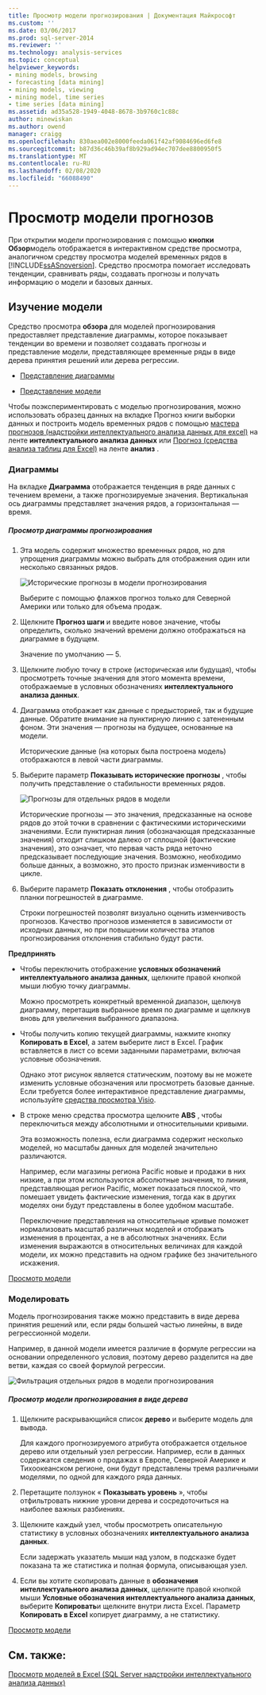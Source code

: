 ```yaml
---
title: Просмотр модели прогнозирования | Документация Майкрософт
ms.custom: ''
ms.date: 03/06/2017
ms.prod: sql-server-2014
ms.reviewer: ''
ms.technology: analysis-services
ms.topic: conceptual
helpviewer_keywords:
- mining models, browsing
- forecasting [data mining]
- mining models, viewing
- mining model, time series
- time series [data mining]
ms.assetid: ad35a528-1949-4048-8678-3b9760c1c88c
author: minewiskan
ms.author: owend
manager: craigg
ms.openlocfilehash: 830aea002e8000feeda061f42af9084696ed6fe8
ms.sourcegitcommit: b87d36c46b39af8b929ad94ec707dee8800950f5
ms.translationtype: MT
ms.contentlocale: ru-RU
ms.lasthandoff: 02/08/2020
ms.locfileid: "66088490"
---
```

# <a name="browsing-a-forecasting-model"></a>Просмотр модели прогнозов
  При открытии модели прогнозирования с помощью **кнопки Обзор**модель отображается в интерактивном средстве просмотра, аналогичном средству просмотра моделей временных рядов в [!INCLUDE[ssASnoversion](../includes/ssasnoversion-md.md)]. Средство просмотра помогает исследовать тенденции, сравнивать ряды, создавать прогнозы и получать информацию о модели и базовых данных.  
  
##  <a name="bkmk_Top"></a>Изучение модели  
 Средство просмотра **обзора** для моделей прогнозирования предоставляет представление диаграммы, которое показывает тенденции во времени и позволяет создавать прогнозы и представление модели, представляющее временные ряды в виде дерева принятия решений или дерева регрессии.  
  
-   [Представление диаграммы](#bkmk_charts)  
  
-   [Представление модели](#bkmk_Model)  
  
 Чтобы поэкспериментировать с моделью прогнозирования, можно использовать образец данных на вкладке Прогноз книги выборки данных и построить модель временных рядов с помощью [мастера прогнозов &#40;надстройки интеллектуального анализа данных для excel&#41;](forecast-wizard-data-mining-add-ins-for-excel.md) на ленте **интеллектуального анализа данных** или [Прогноз &#40;средства анализа таблиц для Excel&#41;](forecast-table-analysis-tools-for-excel.md) на ленте **анализ** .  
  
###  <a name="bkmk_charts"></a>Диаграммы  
 На вкладке **Диаграмма** отображается тенденция в ряде данных с течением времени, а также прогнозируемые значения. Вертикальная ось диаграммы представляет значения рядов, а горизонтальная — время.  
  
##### <a name="explore-the-forecasting-chart"></a>Просмотр диаграммы прогнозирования  
  
1.  Эта модель содержит множество временных рядов, но для упрощения диаграммы можно выбрать для отображения один или несколько связанных рядов.  
  
     ![Исторические прогнозы в модели прогнозирования](media/dm13-forecast-chart-historicpredictions.gif "Исторические прогнозы в модели прогнозирования")  
  
     Выберите с помощью флажков прогноз только для Северной Америки или только для объема продаж.  
  
2.  Щелкните **Прогноз шаги** и введите новое значение, чтобы определить, сколько значений времени должно отображаться на диаграмме в будущем.  
  
     Значение по умолчанию — 5.  
  
3.  Щелкните любую точку в строке (историческая или будущая), чтобы просмотреть точные значения для этого момента времени, отображаемые в условных обозначениях **интеллектуального анализа данных**.  
  
4.  Диаграмма отображает как данные с предысторией, так и будущие данные. Обратите внимание на пунктирную линию с затененным фоном. Эти значения — прогнозы на будущее, основанные на модели.  
  
     Исторические данные (на которых была построена модель) отображаются в левой части диаграммы.  
  
5.  Выберите параметр **Показывать исторические прогнозы** , чтобы получить представление о стабильности временных рядов.  
  
     ![Прогнозы для отдельных рядов в модели](media/dm13-forecast-chart-singleseries.gif "Прогнозы для отдельных рядов в модели")  
  
     Исторические прогнозы — это значения, предсказанные на основе рядов до этой точки в сравнении с фактическими историческими значениями. Если пунктирная линия (обозначающая предсказанные значения) отходит слишком далеко от сплошной (фактические значения), это означает, что первая часть ряда неточно предсказывает последующие значения. Возможно, необходимо больше данных, а возможно, это просто признак изменчивости в цикле.  
  
6.  Выберите параметр **Показать отклонения** , чтобы отобразить планки погрешностей в диаграмме.  
  
     Строки погрешностей позволят визуально оценить изменчивость прогнозов. Качество прогнозов изменяется в зависимости от исходных данных, но при повышении количества этапов прогнозирования отклонения стабильно будут расти.  
  
 **Предпринять**  
  
-   Чтобы переключить отображение **условных обозначений интеллектуального анализа данных**, щелкните правой кнопкой мыши любую точку диаграммы.  
  
     Можно просмотреть конкретный временной диапазон, щелкнув диаграмму, перетащив выбранное время по диаграмме и щелкнув вновь для увеличения выбранного диапазона.  
  
-   Чтобы получить копию текущей диаграммы, нажмите кнопку **Копировать в Excel**, а затем выберите лист в Excel. График вставляется в лист со всеми заданными параметрами, включая условные обозначения.  
  
     Однако этот рисунок является статическим, поэтому вы не можете изменить условные обозначения или просмотреть базовые данные. Если требуется более интерактивное представление диаграммы, используйте [средства просмотра Visio](viewing-data-mining-models-in-visio-data-mining-add-ins.md).  
  
-   В строке меню средства просмотра щелкните **ABS** , чтобы переключиться между абсолютными и относительными кривыми.  
  
     Эта возможность полезна, если диаграмма содержит несколько моделей, но масштабы данных для моделей значительно различаются.  
  
     Например, если магазины региона Pacific новые и продажи в них низкие, а при этом используются абсолютные значения, то линия, представляющая регион Pacific, может показаться плоской, что помешает увидеть фактические изменения, тогда как в других моделях они будут представлены в более удобном масштабе.  
  
     Переключение представления на относительные кривые поможет нормализовать масштаб различных моделей и отображать изменения в процентах, а не в абсолютных значениях. Если изменения выражаются в относительных величинах для каждой модели, их можно представить на одном графике без значительного искажения.  
  
 [Просмотр модели](#bkmk_Top)  
  
###  <a name="bkmk_Model"></a>Моделировать  
 Модель прогнозирования также можно представить в виде дерева принятия решений или, если ряды большей частью линейны, в виде регрессионной модели.  
  
 Например, в данной модели имеется различие в формуле регрессии на основании определенного условия, поэтому дерево разделится на две ветви, каждая со своей формулой регрессии.  
  
 ![Фильтрация отдельных рядов в модели прогнозирования](media/dm13-forecast-model-northamerica.gif "Фильтрация отдельных рядов в модели прогнозирования")  
  
##### <a name="explore-the-forecasting-model-as-a-tree"></a>Просмотр модели прогнозирования в виде дерева  
  
1.  Щелкните раскрывающийся список **дерево** и выберите модель для вывода.  
  
     Для каждого прогнозируемого атрибута отображается отдельное дерево или отдельный узел регрессии. Например, если в данных содержатся сведения о продажах в Европе, Северной Америке и Тихоокеанском регионе, они будут представлены тремя различными моделями, по одной для каждого ряда данных.  
  
2.  Перетащите ползунок « **Показывать уровень** », чтобы отфильтровать нижние уровни дерева и сосредоточиться на наиболее важных разбиениях.  
  
3.  Щелкните каждый узел, чтобы просмотреть описательную статистику в условных обозначениях **интеллектуального анализа данных**.  
  
     Если задержать указатель мыши над узлом, в подсказке будет показана та же статистика и полная формула, описывающая узел.  
  
4.  Если вы хотите скопировать данные в **обозначения интеллектуального анализа данных**, щелкните правой кнопкой мыши **Условные обозначения интеллектуального анализа данных**, выберите **Копировать**и щелкните внутри листа Excel. Параметр **Копировать в Excel** копирует диаграмму, а не статистику.  
  
 [Просмотр модели](#bkmk_Top)  
  
## <a name="see-also"></a>См. также:  
 [Просмотр моделей в Excel &#40;SQL Server надстройки интеллектуального анализа данных&#41;](browsing-models-in-excel-sql-server-data-mining-add-ins.md)  
  
  
